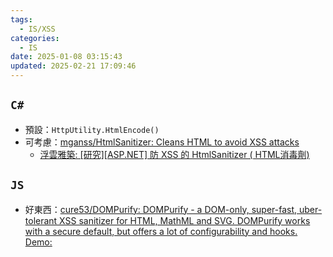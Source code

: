 ```yaml
---
tags:
  - IS/XSS
categories:
  - IS
date: 2025-01-08 03:15:43
updated: 2025-02-21 17:09:46
---
```

## `C#`

- 預設：`HttpUtility.HtmlEncode()`
- 可考慮：[mganss/HtmlSanitizer: Cleans HTML to avoid XSS attacks](https://github.com/mganss/HtmlSanitizer)
	- [浮雲雅築: [研究][ASP.NET] 防 XSS 的 HtmlSanitizer ( HTML消毒劑)](https://shaurong.blogspot.com/2021/09/aspnet-xss-htmlsanitizer-html.html)


## `JS`

- 好東西：[cure53/DOMPurify: DOMPurify - a DOM-only, super-fast, uber-tolerant XSS sanitizer for HTML, MathML and SVG. DOMPurify works with a secure default, but offers a lot of configurability and hooks. Demo:](https://github.com/cure53/DOMPurify?tab=readme-ov-file)